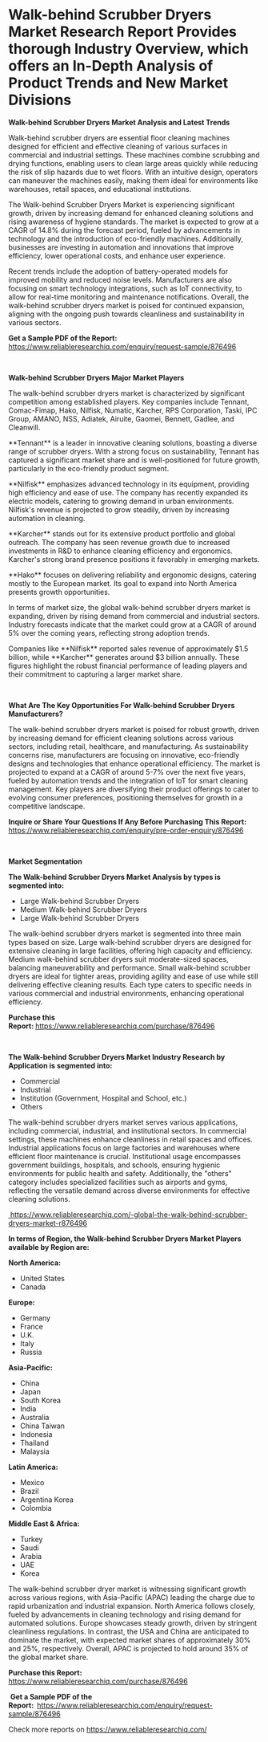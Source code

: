 <p><h1>Walk-behind Scrubber Dryers Market Research Report Provides thorough Industry Overview, which offers an In-Depth Analysis of Product Trends and New Market Divisions</h1></p><p><strong>Walk-behind Scrubber Dryers Market Analysis and Latest Trends</strong></p>
<p><p>Walk-behind scrubber dryers are essential floor cleaning machines designed for efficient and effective cleaning of various surfaces in commercial and industrial settings. These machines combine scrubbing and drying functions, enabling users to clean large areas quickly while reducing the risk of slip hazards due to wet floors. With an intuitive design, operators can maneuver the machines easily, making them ideal for environments like warehouses, retail spaces, and educational institutions.</p><p>The Walk-behind Scrubber Dryers Market is experiencing significant growth, driven by increasing demand for enhanced cleaning solutions and rising awareness of hygiene standards. The market is expected to grow at a CAGR of 14.8% during the forecast period, fueled by advancements in technology and the introduction of eco-friendly machines. Additionally, businesses are investing in automation and innovations that improve efficiency, lower operational costs, and enhance user experience.</p><p>Recent trends include the adoption of battery-operated models for improved mobility and reduced noise levels. Manufacturers are also focusing on smart technology integrations, such as IoT connectivity, to allow for real-time monitoring and maintenance notifications. Overall, the walk-behind scrubber dryers market is poised for continued expansion, aligning with the ongoing push towards cleanliness and sustainability in various sectors.</p></p>
<p><strong>Get a Sample PDF of the Report:&nbsp;</strong> <a href="https://www.reliableresearchiq.com/enquiry/request-sample/876496?utm_campaign=3542&utm_medium=2&utm_source=Github&utm_content=ia&utm_term=21032025&utm_id=walk-behind-scrubber-dryers">https://www.reliableresearchiq.com/enquiry/request-sample/876496</a></p>
<p>&nbsp;</p>
<p><strong>Walk-behind Scrubber Dryers Major Market Players</strong></p>
<p><p>The walk-behind scrubber dryers market is characterized by significant competition among established players. Key companies include Tennant, Comac-Fimap, Hako, Nilfisk, Numatic, Karcher, RPS Corporation, Taski, IPC Group, AMANO, NSS, Adiatek, Airuite, Gaomei, Bennett, Gadlee, and Cleanwill.</p><p>**Tennant** is a leader in innovative cleaning solutions, boasting a diverse range of scrubber dryers. With a strong focus on sustainability, Tennant has captured a significant market share and is well-positioned for future growth, particularly in the eco-friendly product segment.</p><p>**Nilfisk** emphasizes advanced technology in its equipment, providing high efficiency and ease of use. The company has recently expanded its electric models, catering to growing demand in urban environments. Nilfisk's revenue is projected to grow steadily, driven by increasing automation in cleaning.</p><p>**Karcher** stands out for its extensive product portfolio and global outreach. The company has seen revenue growth due to increased investments in R&D to enhance cleaning efficiency and ergonomics. Karcher's strong brand presence positions it favorably in emerging markets.</p><p>**Hako** focuses on delivering reliability and ergonomic designs, catering mostly to the European market. Its goal to expand into North America presents growth opportunities. </p><p>In terms of market size, the global walk-behind scrubber dryers market is expanding, driven by rising demand from commercial and industrial sectors. Industry forecasts indicate that the market could grow at a CAGR of around 5% over the coming years, reflecting strong adoption trends.</p><p>Companies like **Nilfisk** reported sales revenue of approximately $1.5 billion, while **Karcher** generates around $3 billion annually. These figures highlight the robust financial performance of leading players and their commitment to capturing a larger market share.</p></p>
<p>&nbsp;</p>
<p><strong>What Are The Key Opportunities For Walk-behind Scrubber Dryers Manufacturers?</strong></p>
<p><p>The walk-behind scrubber dryers market is poised for robust growth, driven by increasing demand for efficient cleaning solutions across various sectors, including retail, healthcare, and manufacturing. As sustainability concerns rise, manufacturers are focusing on innovative, eco-friendly designs and technologies that enhance operational efficiency. The market is projected to expand at a CAGR of around 5-7% over the next five years, fueled by automation trends and the integration of IoT for smart cleaning management. Key players are diversifying their product offerings to cater to evolving consumer preferences, positioning themselves for growth in a competitive landscape.</p></p>
<p><strong>Inquire or Share Your Questions If Any Before Purchasing This Report:</strong> <a href="https://www.reliableresearchiq.com/enquiry/pre-order-enquiry/876496?utm_campaign=3542&utm_medium=2&utm_source=Github&utm_content=ia&utm_term=21032025&utm_id=walk-behind-scrubber-dryers">https://www.reliableresearchiq.com/enquiry/pre-order-enquiry/876496</a></p>
<p>&nbsp;</p>
<p><strong>Market Segmentation</strong></p>
<p><strong>The Walk-behind Scrubber Dryers Market Analysis by types is segmented into:</strong></p>
<p><ul><li>Large Walk-behind Scrubber Dryers</li><li>Medium Walk-behind Scrubber Dryers</li><li>Large Walk-behind Scrubber Dryers</li></ul></p>
<p><p>The walk-behind scrubber dryers market is segmented into three main types based on size. Large walk-behind scrubber dryers are designed for extensive cleaning in large facilities, offering high capacity and efficiency. Medium walk-behind scrubber dryers suit moderate-sized spaces, balancing maneuverability and performance. Small walk-behind scrubber dryers are ideal for tighter areas, providing agility and ease of use while still delivering effective cleaning results. Each type caters to specific needs in various commercial and industrial environments, enhancing operational efficiency.</p></p>
<p><strong>Purchase this Report:&nbsp;</strong><a href="https://www.reliableresearchiq.com/purchase/876496?utm_campaign=3542&utm_medium=2&utm_source=Github&utm_content=ia&utm_term=21032025&utm_id=walk-behind-scrubber-dryers">https://www.reliableresearchiq.com/purchase/876496</a></p>
<p>&nbsp;</p>
<p><strong>The Walk-behind Scrubber Dryers Market Industry Research by Application is segmented into:</strong></p>
<p><ul><li>Commercial</li><li>Industrial</li><li>Institution (Government, Hospital and School, etc.)</li><li>Others</li></ul></p>
<p><p>The walk-behind scrubber dryers market serves various applications, including commercial, industrial, and institutional sectors. In commercial settings, these machines enhance cleanliness in retail spaces and offices. Industrial applications focus on large factories and warehouses where efficient floor maintenance is crucial. Institutional usage encompasses government buildings, hospitals, and schools, ensuring hygienic environments for public health and safety. Additionally, the "others" category includes specialized facilities such as airports and gyms, reflecting the versatile demand across diverse environments for effective cleaning solutions.</p></p>
<p><a href="https://www.reliableresearchiq.com/-global-the-walk-behind-scrubber-dryers-market-r876496?utm_campaign=3542&utm_medium=2&utm_source=Github&utm_content=ia&utm_term=21032025&utm_id=walk-behind-scrubber-dryers">&nbsp;https://www.reliableresearchiq.com/-global-the-walk-behind-scrubber-dryers-market-r876496</a></p>
<p><strong>In terms of Region, the Walk-behind Scrubber Dryers Market Players available by Region are:</strong></p>
<p>
    <p> <strong> North America: </strong>
        <ul>
            <li>United States</li>
            <li>Canada</li>
        </ul>
        </p> 
    <p> <strong> Europe: </strong>
        <ul>
            <li>Germany</li>
            <li>France</li>
            <li>U.K.</li>
            <li>Italy</li>
            <li>Russia</li>
        </ul>
        </p> 
    <p> <strong> Asia-Pacific: </strong>
        <ul>
            <li>China</li>
            <li>Japan</li>
            <li>South Korea</li>
            <li>India</li>
            <li>Australia</li>
            <li>China Taiwan</li>
            <li>Indonesia</li>
            <li>Thailand</li>
            <li>Malaysia</li>
        </ul>
        </p> 
    <p> <strong> Latin America: </strong>
        <ul>
            <li>Mexico</li>
            <li>Brazil</li>
            <li>Argentina Korea</li>
            <li>Colombia</li>
        </ul>
        </p> 
    <p> <strong> Middle East & Africa: </strong>
        <ul>
            <li>Turkey</li>
            <li>Saudi</li>
            <li>Arabia</li>
            <li>UAE</li>
            <li>Korea</li>
        </ul>
    </p>
    </p>
<p><p>The walk-behind scrubber dryer market is witnessing significant growth across various regions, with Asia-Pacific (APAC) leading the charge due to rapid urbanization and industrial expansion. North America follows closely, fueled by advancements in cleaning technology and rising demand for automated solutions. Europe showcases steady growth, driven by stringent cleanliness regulations. In contrast, the USA and China are anticipated to dominate the market, with expected market shares of approximately 30% and 25%, respectively. Overall, APAC is projected to hold around 35% of the global market share.</p></p>
<p><strong>Purchase this Report: </strong><a href="https://www.reliableresearchiq.com/purchase/876496?utm_campaign=3542&utm_medium=2&utm_source=Github&utm_content=ia&utm_term=21032025&utm_id=walk-behind-scrubber-dryers">https://www.reliableresearchiq.com/purchase/876496</a></p>
<p>&nbsp;<strong>Get a Sample PDF of the Report:&nbsp;&nbsp;</strong><a href="https://www.reliableresearchiq.com/enquiry/request-sample/876496?utm_campaign=3542&utm_medium=2&utm_source=Github&utm_content=ia&utm_term=21032025&utm_id=walk-behind-scrubber-dryers">https://www.reliableresearchiq.com/enquiry/request-sample/876496</a></p>
<p><strong></strong></p>
<p>Check more reports on <a href="https://www.reliableresearchiq.com/?utm_campaign=3542&utm_medium=2&utm_source=Github&utm_content=ia&utm_term=21032025&utm_id=walk-behind-scrubber-dryers">https://www.reliableresearchiq.com/</a></p>